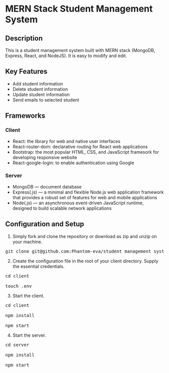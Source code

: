 # MERN Stack Student Management System

## Description
This is a student management system built with MERN stack (MongoDB, Express, React, and NodeJS). It is easy to modify and edit.

## Key Features
- Add student information
- Delete student information
- Update student information
- Send emails to selected student

## Frameworks

### Client
- React: the library for web and native user interfaces
- React-router-dom: declarative routing for React web applications
- Bootstrap: the most popular HTML, CSS, and JavaScript framesork for developing responsive website
- React-google-login: to enable authentication using Google

### Server

- MongoDB — document database
- Express(.js) — a minimal and flexible Node.js web application framework that provides a robust set of features for web and mobile applications
- Node(.js) — an asynchronous event-driven JavaScript runtime, designed to build scalable network applications

## Configuration and Setup

1. Simply fork and clone the repository or download as zip and unzip on your machine.

<pre>git clone git@github.com:Phantom-eva/student_management_system.git</pre>

2. Create the configuration file in the root of your client directory. Supply the essential credentials.

<pre>cd client</br>
touch .env</pre>

3. Start the client.

<pre>cd client</br>
npm install</br>
npm start</pre>

4. Start the server.

<pre>cd server</br>
npm install</br>
npm start</pre>


